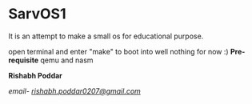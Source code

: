 # SarvOS1

It is an attempt to make a small os for educational purpose. 

open terminal and enter "make" to boot into well nothing for now :)
**Pre-requisite** qemu and nasm


**Rishabh Poddar**

*email- rishabh.poddar0207@gmail.com*
